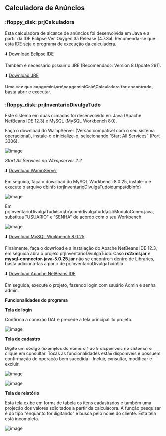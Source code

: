 <h2><strong>Calculadora de Anúncios</strong></h2>

<h3>:floppy_disk: <strong>prjCalculadora</strong></h3>


Esta calculadora de alcance de anúncios foi desenvolvida em Java e a partir da IDE Eclipse Ver. Oxygen.3a Release (4.7.3a). 
Recomenda-se que esta IDE seja o programa de execução da calculadora.

:arrow_down: [Download Eclipse IDE](https://www.eclipse.org/downloads/packages/release/oxygen/3a/eclipse-ide-java-developers)

Também é necessário possuir o JRE (Recomendado: Version 8 Update 291).

:arrow_down: [Download JRE](https://www.java.com/en/download/)

Uma vez que capgemini\src\capgeminiCalc\Calculadora for encontrado, basta abrir e executar.


<h3>:floppy_disk: <strong>prjInventarioDivulgaTudo</strong></h3>

Este sistema em duas camadas foi desenvolvido em Java (Apache NetBeans IDE 12.3) e MySQL (MySQL Workbench 8.0). 

Faça o download do WampServer (Versão compatível com o seu sistema operacional), instale-o e inicialize-o, selecionando “Start All Services” (Port 3306).

![image](https://user-images.githubusercontent.com/84102140/124397206-fb32d980-dce4-11eb-917e-b81a32eb2304.png)

*Start All Services no Wampserver 2.2*

:arrow_down: [Download WampServer](https://sourceforge.net/projects/wampserver/files/)

Em seguida, faça o download do MySQL Workbench 8.0.25, instale-o e execute o arquivo dbinfo (prjInventarioDivulgaTudo\dumps\dbinfo)

![image](https://user-images.githubusercontent.com/84102140/124397217-11409a00-dce5-11eb-8ba5-9d517c4d0a2b.png)

Em prjInventarioDivulgaTudo\src\br\com\divulgatudo\dal\ModuloConex.java, substitua "USUARIO" e "SENHA" de acordo com o seu Workbench

![image](https://user-images.githubusercontent.com/84102140/124398143-86fb3480-dcea-11eb-8120-896271ac3943.png)

:arrow_down: [Download MySQL Workbench 8.0.25](https://dev.mysql.com/downloads/workbench/)
 
Finalmente, faça o download e a instalação do Apache NetBeans IDE 12.3, em seguida abra o projeto prjInventarioDivulgaTudo. Caso <strong>rs2xml.jar</strong> e <strong>mysql-connector-java-8.0.25.jar</strong> não se encontrem dentro de Libraries, basta adicioná-las a partir de prjInventarioDivulgaTudo\lib

:arrow_down: [Download Apache NetBeans IDE](https://netbeans.apache.org/download/nb123/nb123.html)

Em seguida, execute o projeto, fazendo login com usuário Admin e senha admin.

<strong>Funcionalidades do programa</strong>

<strong>Tela de login</strong>

Confirma a conexão DAL e precede a tela principal do projeto.

![image](https://user-images.githubusercontent.com/84102140/124397224-1aca0200-dce5-11eb-8fd5-2b72f33188e1.png)

<strong>Tela de cadastro</strong>

Digite um código (exemplos do número 1 ao 5 disponíveis no sistema) e clique em consultar. Todas as funcionalidades estão disponíveis e possuem confirmação de operação bem sucedida – Incluir, consultar, modificar e excluir. 
 
![image](https://user-images.githubusercontent.com/84102140/124397238-2b7a7800-dce5-11eb-827f-99b57cfbe716.png)

![image](https://user-images.githubusercontent.com/84102140/124397307-9035d280-dce5-11eb-806f-4c702763250e.png)

<strong>Tela de relatório</strong>

Esta tela exibe em forma de tabela os itens cadastrados e também uma projeção dos valores solicitados a partir da calculadora. A função pesquisar é do tipo “enquanto for digitando” e busca pelo nome do cliente. Esta tela está incompleta.

![image](https://user-images.githubusercontent.com/84102140/124397302-84e2a700-dce5-11eb-964b-3700b3261c48.png)
